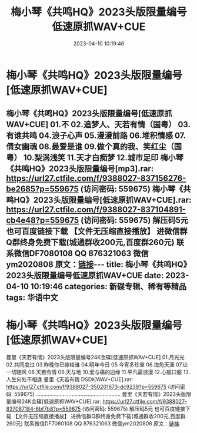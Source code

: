 ﻿---
title: 梅小琴《共鸣HQ》2023头版限量编号低速原抓WAV+CUE
date: 2023-04-10 10:19:46
categories: 新碟专辑、稀有等精品
tags: 华语中文
---
# 梅小琴《共鸣HQ》2023头版限量编号[低速原抓WAV+CUE]

梅小琴《共鸣HQ》2023头版限量编号[低速原抓WAV+CUE]
01.不
02.追梦人、天若有情（国粤）
03.有谁共鸣
04.浪子心声
05.漫漫前路
06.堆积情感
07.倩女幽魂
08.最爱是谁
09.做个真的我、笑红尘（国粤）
10.梨涡浅笑
11.天才白痴梦
12.城市足印
梅小琴《共鸣HQ》2023头版限量编号[mp3].rar: https://url27.ctfile.com/f/9388027-837156276-be2685?p=559675
(访问密码: 559675)
梅小琴《共鸣HQ》2023头版限量编号[低速原抓WAV+CUE].rar: https://url27.ctfile.com/f/9388027-837104891-cb4e48?p=559675
(访问密码: 559675)
解压码5元
也可百度链接下载 【文件无压缩直接播放】
进微信群Q群终身免费下载(城通群收200元,百度群260元)
联系微信DF7080108 QQ 876321063
微信ym2020808
原文：[链接](https://blog.sina.com.cn/s/blog_1647c7e76010311e0.html)---
title: 梅小琴《共鸣HQ》2023头版限量编号低速原抓WAV+CUE
date: 2023-04-10 10:19:46
categories: 新碟专辑、稀有等精品
tags: 华语中文
---
# 梅小琴《共鸣HQ》2023头版限量编号[低速原抓WAV+CUE]

曼里《天若有情》2023头版限量编号24K金碟[低速原抓WAV+CUE]
01.月光光
02.共同度过
03.昨晚你已嫁给谁
04.明年今日
05.今宵多珍重
06.海角天涯
07.让一切随风
08.天若有情
09.天与地
10.爱与痛的边缘
11.平凡最浪漫
12.心服口服
13.人生何处不相逢
曼里《天若有情 DSD》[WAV+CUE].rar: https://url27.ctfile.com/f/9388027-350201673-dc9239?p=559675
(访问密码: 559675)
.........................................................
曼里《天若有情》2023头版限量编号24K金碟[低速原抓WAV+CUE].rar: https://url27.ctfile.com/f/9388027-837087184-6bf7b8?p=559675
(访问密码: 559675)
解压码5元
也可百度链接下载 【文件无压缩直接播放】
进微信群Q群终身免费下载(城通群收200元,百度群260元)
联系微信DF7080108 QQ 876321063
微信ym2020808
原文：[链接](https://blog.sina.com.cn/s/blog_1647c7e76010311e0.html)